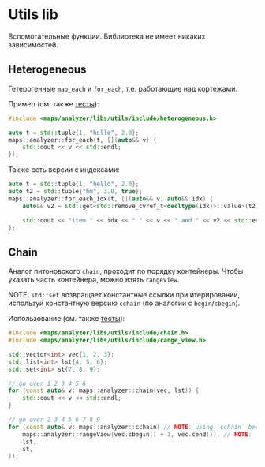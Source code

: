 Utils lib
===

Вспомогательные функции. Библиотека не имеет никаких зависимостей.

## Heterogeneous

Гетерогенные `map_each` и `for_each`, т.е. работающие над кортежами.

Пример (см. также [тесты](tests/heterogeneous_test/heterogeneous_test.cpp)):
```cpp
#include <maps/analyzer/libs/utils/include/heterogeneous.h>

auto t = std::tuple{1, "hello", 2.0};
maps::analyzer::for_each(t, [](auto&& v) {
    std::cout << v << std::endl;
});
```

Также есть версии с индексами:
```cpp
auto t = std::tuple{1, "hello", 2.0};
auto t2 = std::tuple{"hm", 3.0, true};
maps::analyzer::for_each_idx(t, [](auto&& v, auto&& idx) {
    auto&& v2 = std::get<std::remove_cvref_t<decltype(idx)>::value>(t2);

    std::cout << "item " << idx << " " << v << " and " << v2 << std::endl;
};
```

## Chain

Аналог питоновского `chain`, проходит по порядку контейнеры. Чтобы указать часть контейнера, можно взять `rangeView`.<br>

NOTE: `std::set` возвращает константные ссылки при итерировании, используй константную версию `cchain` (по аналогии с `begin`/`cbegin`).

Использование (см. также [тесты](tests/chain_test/chain_test.cpp)):
```cpp
#include <maps/analyzer/libs/utils/include/chain.h>
#include <maps/analyzer/libs/utils/include/range_view.h>

std::vector<int> vec{1, 2, 3};
std::list<int> lst{4, 5, 6};
std::set<int> st{7, 8, 9};

// go over 1 2 3 4 5 6
for (const auto& v: maps::analyzer::chain(vec, lst)) {
    std::cout << v << std::endl;
}

// go over 2 3 4 5 6 7 8 9
for (const auto& v: maps::analyzer::cchain( // NOTE: using `cchain` because of `set`
    maps::analyzer::rangeView(vec.cbegin() + 1, vec.cend()), // NOTE: `cbegin` instead of `begin`!
    lst,
    st,
));
```

